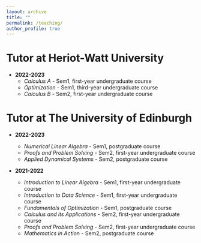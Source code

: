 ```yaml
---
layout: archive
title: ""
permalink: /teaching/
author_profile: true
---
```

<!-- ---
layout: page
permalink: /teaching/
title: Teaching
tags: [teaching]
comments: false -->
<!-- --- -->
# Tutor at Heriot-Watt University
* **2022-2023**
  * *Calculus A* - Sem1, first-year undergraduate course
  * *Optimization* - Sem1, third-year undergraduate course
  * *Calculus B* - Sem2, first-year undergraduate course

# Tutor at The University of Edinburgh
* **2022-2023**
  * *Numerical Linear Algebra* - Sem1, postgraduate course
  * *Proofs and Problem Solving* - Sem2, first-year undergraduate course
  * *Applied Dynamical Systems* - Sem2, postgraduate course

* **2021-2022**
  * *Introduction to Linear Algebra* - Sem1, first-year undergraduate course
  * *Introduction to Data Science* - Sem1, first-year undergraduate course
  * *Fundamentals of Optimization* - Sem1, postgraduate course
  * *Calculus and its Applications* - Sem2, first-year undergraduate course
  * *Proofs and Problem Solving* - Sem2, first-year undergraduate course
  * *Mathematics in Action* - Sem2, postgraduate course
